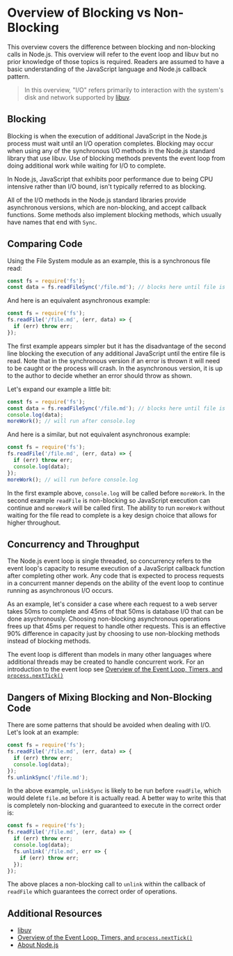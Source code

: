 # Overview of Blocking vs Non-Blocking

This overview covers the difference between blocking and non-blocking calls in
Node.js. This overview will refer to the event loop and libuv but no prior
knowledge of those topics is required. Readers are assumed to have a basic
understanding of the JavaScript language and Node.js callback pattern.

> In this overview, "I/O" refers primarily to interaction with the system's disk
and network supported by [libuv](http://libuv.org/).


## Blocking

Blocking is when the execution of additional JavaScript in the Node.js process
must wait until an I/O operation completes. Blocking may occur when using any of
the synchronous I/O methods in the Node.js standard library that use libuv. Use
of blocking methods prevents the event loop from doing additional work while
waiting for I/O to complete.

In Node.js, JavaScript that exhibits poor performance due to being CPU intensive
rather than I/O bound, isn't typically referred to as blocking.

All of the I/O methods in the Node.js standard libraries provide asynchronous
versions, which are non-blocking, and accept callback functions. Some methods
also implement blocking methods, which usually have names that end with `Sync`.


## Comparing Code

Using the File System module as an example, this is a synchronous file read:

```js
const fs = require('fs');
const data = fs.readFileSync('/file.md'); // blocks here until file is read
```

And here is an equivalent asynchronous example:

```js
const fs = require('fs');
fs.readFile('/file.md', (err, data) => {
  if (err) throw err;
});
```

The first example appears simpler but it has the disadvantage of the second line
blocking the execution of any additional JavaScript until the entire file is
read. Note that in the synchronous version if an error is thrown it will need to
be caught or the process will crash. In the asynchronous version, it is up to
the author to decide whether an error should throw as shown.

Let's expand our example a little bit:

```js
const fs = require('fs');
const data = fs.readFileSync('/file.md'); // blocks here until file is read
console.log(data);
moreWork(); // will run after console.log
```

And here is a similar, but not equivalent asynchronous example:

```js
const fs = require('fs');
fs.readFile('/file.md', (err, data) => {
  if (err) throw err;
  console.log(data);
});
moreWork(); // will run before console.log
```

In the first example above, `console.log` will be called before `moreWork`. In
the second example `readFile` is non-blocking so JavaScript execution can
continue and `moreWork` will be called first. The ability to run `moreWork`
without waiting for the file read to complete is a key design choice that allows
for higher throughout.


## Concurrency and Throughput

The Node.js event loop is single threaded, so concurrency refers to the event
loop's capacity to resume execution of a JavaScript callback function after
completing other work. Any code that is expected to process requests in a
concurrent manner depends on the ability of the event loop to continue running
as asynchronous I/O occurs.

As an example, let's consider a case where each request to a web server takes
50ms to complete and 45ms of that 50ms is database I/O that can be done
asychronously. Choosing non-blocking asynchronous operations frees up that 45ms
per request to handle other requests. This is an effective 90% difference in
capacity just by choosing to use non-blocking methods instead of blocking
methods.

The event loop is different than models in many other languages where additional
threads may be created to handle concurrent work. For an introduction to the
event loop see [Overview of the Event Loop, Timers, and
`process.nextTick()`](https://github.com/nodejs/node/pull/4936)


## Dangers of Mixing Blocking and Non-Blocking Code

There are some patterns that should be avoided when dealing with I/O. Let's look
at an example:

```js
const fs = require('fs');
fs.readFile('/file.md', (err, data) => {
  if (err) throw err;
  console.log(data);
});
fs.unlinkSync('/file.md');
```

In the above example, `unlinkSync` is likely to be run before `readFile`, which
would delete `file.md` before it is actually read. A better way to write this
that is completely non-blocking and guaranteed to execute in the correct order
is:


```js
const fs = require('fs');
fs.readFile('/file.md', (err, data) => {
  if (err) throw err;
  console.log(data);
  fs.unlink('/file.md', err => {
    if (err) throw err;
  });
});
```

The above places a non-blocking call to `unlink` within the callback of
`readFile` which guarantees the correct order of operations.


## Additional Resources

- [libuv](http://libuv.org/)
- [Overview of the Event Loop, Timers, and
 `process.nextTick()`](https://github.com/nodejs/node/pull/4936)
- [About Node.js](https://nodejs.org/en/about/)
